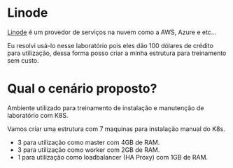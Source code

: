 # Linode

[Linode](https://www.linode.com/lp/podcasts/?ifso=adt&utm_source=podcast&utm_medium=audio&utm_campaign=adt) é um provedor de serviços na nuvem como a AWS, Azure e etc...

Eu resolvi usá-lo nesse laboratório pois eles dão 100 dólares de crédito para utilização, dessa forma posso criar a minha estrutura para treinamento sem custo.

# Qual o cenário proposto?

Ambiente utilizado para treinamento de instalação e manutenção de laboratório com K8S.

Vamos criar uma estrutura com 7 maquinas para instalação manual do K8s.

- 3 para utilização como master com 4GB de RAM.
- 3 para utilização como worker com 2GB de RAM.
- 1 para utilização como loadbalancer (HA Proxy) com 1GB de RAM.

